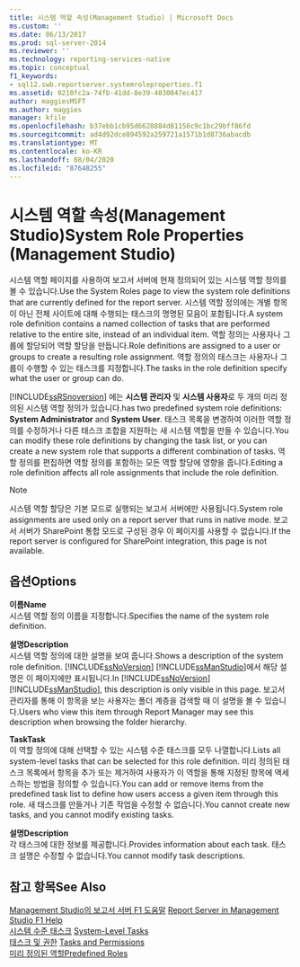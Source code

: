 ```yaml
---
title: 시스템 역할 속성(Management Studio) | Microsoft Docs
ms.custom: ''
ms.date: 06/13/2017
ms.prod: sql-server-2014
ms.reviewer: ''
ms.technology: reporting-services-native
ms.topic: conceptual
f1_keywords:
- sql12.swb.reportserver.systemroleproperties.f1
ms.assetid: 0210fc2a-74fb-41dd-8e39-4830047ec417
author: maggiesMSFT
ms.author: maggies
manager: kfile
ms.openlocfilehash: b37ebb1cb95d6628884d81156c9c1bc29bff86fd
ms.sourcegitcommit: ad4d92dce894592a259721a1571b1d8736abacdb
ms.translationtype: MT
ms.contentlocale: ko-KR
ms.lasthandoff: 08/04/2020
ms.locfileid: "87648255"
---
```

# <a name="system-role-properties-management-studio"></a><span data-ttu-id="56f82-102">시스템 역할 속성(Management Studio)</span><span class="sxs-lookup"><span data-stu-id="56f82-102">System Role Properties (Management Studio)</span></span>
  <span data-ttu-id="56f82-103">시스템 역할 페이지를 사용하여 보고서 서버에 현재 정의되어 있는 시스템 역할 정의를 볼 수 있습니다.</span><span class="sxs-lookup"><span data-stu-id="56f82-103">Use the System Roles page to view the system role definitions that are currently defined for the report server.</span></span> <span data-ttu-id="56f82-104">시스템 역할 정의에는 개별 항목이 아닌 전체 사이트에 대해 수행되는 태스크의 명명된 모음이 포함됩니다.</span><span class="sxs-lookup"><span data-stu-id="56f82-104">A system role definition contains a named collection of tasks that are performed relative to the entire site, instead of an individual item.</span></span> <span data-ttu-id="56f82-105">역할 정의는 사용자나 그룹에 할당되어 역할 할당을 만듭니다.</span><span class="sxs-lookup"><span data-stu-id="56f82-105">Role definitions are assigned to a user or groups to create a resulting role assignment.</span></span> <span data-ttu-id="56f82-106">역할 정의의 태스크는 사용자나 그룹이 수행할 수 있는 태스크를 지정합니다.</span><span class="sxs-lookup"><span data-stu-id="56f82-106">The tasks in the role definition specify what the user or group can do.</span></span>  
  
 [!INCLUDE[ssRSnoversion](../../includes/ssrsnoversion-md.md)] <span data-ttu-id="56f82-107">에는 **시스템 관리자** 및 **시스템 사용자**로 두 개의 미리 정의된 시스템 역할 정의가 있습니다.</span><span class="sxs-lookup"><span data-stu-id="56f82-107">has two predefined system role definitions: **System Administrator** and **System User**.</span></span> <span data-ttu-id="56f82-108">태스크 목록을 변경하여 이러한 역할 정의를 수정하거나 다른 태스크 조합을 지원하는 새 시스템 역할을 만들 수 있습니다.</span><span class="sxs-lookup"><span data-stu-id="56f82-108">You can modify these role definitions by changing the task list, or you can create a new system role that supports a different combination of tasks.</span></span> <span data-ttu-id="56f82-109">역할 정의를 편집하면 역할 정의를 포함하는 모든 역할 할당에 영향을 줍니다.</span><span class="sxs-lookup"><span data-stu-id="56f82-109">Editing a role definition affects all role assignments that include the role definition.</span></span>  
  
> [!NOTE]  
>  <span data-ttu-id="56f82-110">시스템 역할 할당은 기본 모드로 실행되는 보고서 서버에만 사용됩니다.</span><span class="sxs-lookup"><span data-stu-id="56f82-110">System role assignments are used only on a report server that runs in native mode.</span></span> <span data-ttu-id="56f82-111">보고서 서버가 SharePoint 통합 모드로 구성된 경우 이 페이지를 사용할 수 없습니다.</span><span class="sxs-lookup"><span data-stu-id="56f82-111">If the report server is configured for SharePoint integration, this page is not available.</span></span>  
  
## <a name="options"></a><span data-ttu-id="56f82-112">옵션</span><span class="sxs-lookup"><span data-stu-id="56f82-112">Options</span></span>  
 <span data-ttu-id="56f82-113">**이름**</span><span class="sxs-lookup"><span data-stu-id="56f82-113">**Name**</span></span>  
 <span data-ttu-id="56f82-114">시스템 역할 정의 이름을 지정합니다.</span><span class="sxs-lookup"><span data-stu-id="56f82-114">Specifies the name of the system role definition.</span></span>  
  
 <span data-ttu-id="56f82-115">**설명**</span><span class="sxs-lookup"><span data-stu-id="56f82-115">**Description**</span></span>  
 <span data-ttu-id="56f82-116">시스템 역할 정의에 대한 설명을 보여 줍니다.</span><span class="sxs-lookup"><span data-stu-id="56f82-116">Shows a description of the system role definition.</span></span> <span data-ttu-id="56f82-117">[!INCLUDE[ssNoVersion](../../includes/ssnoversion-md.md)] [!INCLUDE[ssManStudio](../../includes/ssmanstudio-md.md)]에서 해당 설명은 이 페이지에만 표시됩니다.</span><span class="sxs-lookup"><span data-stu-id="56f82-117">In [!INCLUDE[ssNoVersion](../../includes/ssnoversion-md.md)] [!INCLUDE[ssManStudio](../../includes/ssmanstudio-md.md)], this description is only visible in this page.</span></span> <span data-ttu-id="56f82-118">보고서 관리자를 통해 이 항목을 보는 사용자는 폴더 계층을 검색할 때 이 설명을 볼 수 있습니다.</span><span class="sxs-lookup"><span data-stu-id="56f82-118">Users who view this item through Report Manager may see this description when browsing the folder hierarchy.</span></span>  
  
 <span data-ttu-id="56f82-119">**Task**</span><span class="sxs-lookup"><span data-stu-id="56f82-119">**Task**</span></span>  
 <span data-ttu-id="56f82-120">이 역할 정의에 대해 선택할 수 있는 시스템 수준 태스크를 모두 나열합니다.</span><span class="sxs-lookup"><span data-stu-id="56f82-120">Lists all system-level tasks that can be selected for this role definition.</span></span> <span data-ttu-id="56f82-121">미리 정의된 태스크 목록에서 항목을 추가 또는 제거하여 사용자가 이 역할을 통해 지정된 항목에 액세스하는 방법을 정의할 수 있습니다.</span><span class="sxs-lookup"><span data-stu-id="56f82-121">You can add or remove items from the predefined task list to define how users access a given item through this role.</span></span> <span data-ttu-id="56f82-122">새 태스크를 만들거나 기존 작업을 수정할 수 없습니다.</span><span class="sxs-lookup"><span data-stu-id="56f82-122">You cannot create new tasks, and you cannot modify existing tasks.</span></span>  
  
 <span data-ttu-id="56f82-123">**설명**</span><span class="sxs-lookup"><span data-stu-id="56f82-123">**Description**</span></span>  
 <span data-ttu-id="56f82-124">각 태스크에 대한 정보를 제공합니다.</span><span class="sxs-lookup"><span data-stu-id="56f82-124">Provides information about each task.</span></span> <span data-ttu-id="56f82-125">태스크 설명은 수정할 수 없습니다.</span><span class="sxs-lookup"><span data-stu-id="56f82-125">You cannot modify task descriptions.</span></span>  
  
## <a name="see-also"></a><span data-ttu-id="56f82-126">참고 항목</span><span class="sxs-lookup"><span data-stu-id="56f82-126">See Also</span></span>  
 <span data-ttu-id="56f82-127">[Management Studio의 보고서 서버 F1 도움말](report-server-in-management-studio-f1-help.md) </span><span class="sxs-lookup"><span data-stu-id="56f82-127">[Report Server in Management Studio F1 Help](report-server-in-management-studio-f1-help.md) </span></span>  
 <span data-ttu-id="56f82-128">[시스템 수준 태스크](../security/tasks-and-permissions-system-level-tasks.md) </span><span class="sxs-lookup"><span data-stu-id="56f82-128">[System-Level Tasks](../security/tasks-and-permissions-system-level-tasks.md) </span></span>  
 <span data-ttu-id="56f82-129">[태스크 및 권한](../security/tasks-and-permissions.md) </span><span class="sxs-lookup"><span data-stu-id="56f82-129">[Tasks and Permissions](../security/tasks-and-permissions.md) </span></span>  
 [<span data-ttu-id="56f82-130">미리 정의된 역할</span><span class="sxs-lookup"><span data-stu-id="56f82-130">Predefined Roles</span></span>](../security/role-definitions-predefined-roles.md)  
  
  
